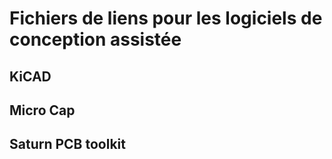 # Fichiers de liens pour les logiciels de conception assistée

## KiCAD

## Micro Cap

## Saturn PCB toolkit




